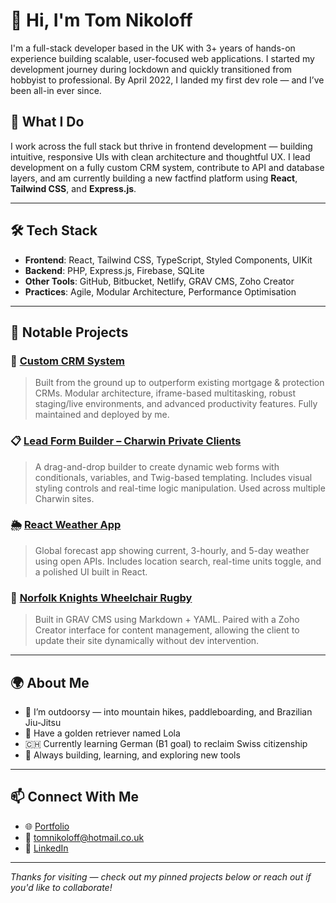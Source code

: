 # 👋 Hi, I'm Tom Nikoloff

I'm a full-stack developer based in the UK with 3+ years of hands-on experience building scalable, user-focused web applications. I started my development journey during lockdown and quickly transitioned from hobbyist to professional. By April 2022, I landed my first dev role — and I’ve been all-in ever since.

## 🔧 What I Do

I work across the full stack but thrive in frontend development — building intuitive, responsive UIs with clean architecture and thoughtful UX. I lead development on a fully custom CRM system, contribute to API and database layers, and am currently building a new factfind platform using **React**, **Tailwind CSS**, and **Express.js**.

---

## 🛠 Tech Stack

- **Frontend**: React, Tailwind CSS, TypeScript, Styled Components, UIKit  
- **Backend**: PHP, Express.js, Firebase, SQLite  
- **Other Tools**: GitHub, Bitbucket, Netlify, GRAV CMS, Zoho Creator  
- **Practices**: Agile, Modular Architecture, Performance Optimisation

---

## 🚀 Notable Projects

### 💼 [Custom CRM System](#)
> Built from the ground up to outperform existing mortgage & protection CRMs. Modular architecture, iframe-based multitasking, robust staging/live environments, and advanced productivity features. Fully maintained and deployed by me.

### 📋 [Lead Form Builder – Charwin Private Clients](https://www.charwinprivateclients.co.uk/)
> A drag-and-drop builder to create dynamic web forms with conditionals, variables, and Twig-based templating. Includes visual styling controls and real-time logic manipulation. Used across multiple Charwin sites.

### 🌦️ [React Weather App](https://tom-nikoloff-react-weather.netlify.app/)
> Global forecast app showing current, 3-hourly, and 5-day weather using open APIs. Includes location search, real-time units toggle, and a polished UI built in React.

### 🏉 [Norfolk Knights Wheelchair Rugby](https://www.norfolk-knights-wheelchair-rugby.co.uk/)
> Built in GRAV CMS using Markdown + YAML. Paired with a Zoho Creator interface for content management, allowing the client to update their site dynamically without dev intervention.

---

## 🌍 About Me

- 🧗 I’m outdoorsy — into mountain hikes, paddleboarding, and Brazilian Jiu-Jitsu
- 🐾 Have a golden retriever named Lola
- 🇨🇭 Currently learning German (B1 goal) to reclaim Swiss citizenship
- 🚀 Always building, learning, and exploring new tools

---

## 📫 Connect With Me

- 🌐 [Portfolio](https://tomnikoloff.github.io)  
- 📧 [tomnikoloff@hotmail.co.uk](mailto:tomnikoloff@hotmail.co.uk)  
- 💼 [LinkedIn](https://www.linkedin.com/in/thomas-nikoloff/)  

---

_Thanks for visiting — check out my pinned projects below or reach out if you'd like to collaborate!_
